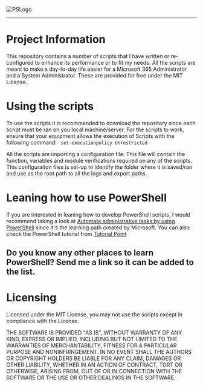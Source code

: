 ![PSLogo](https://user-images.githubusercontent.com/89364200/199001114-e36f5089-7bcf-4cd0-8ef5-7c0016b96eb2.png)

---

# Project Information

This repository contains a number of scripts that I have written or re-configured to enhance its performance or to fit my needs. All the scripts are meant to make a day-to-day life easier for a Microsoft 365 Administrator and a System Administrator. These are provided for free under the MIT License.

# Using the scripts

To use the scripts it is recommended to download the repository since each script must be ran on you local machine/server. 
For the scripts to work, ensure that your equipment allows the execution of Scripts with the following command:
<code> set-executionpolicy Unrestricted </code>


All the scripts are importing a configuration file. This file will contain the function, variables and module verifications required on any of the scripts. 
This configuration files is set-up to identify the folder where it is saved/ran and use as the root path to all the logs and export paths.

# Leaning how to use PowerShell 

If you are interested in leaning how to develop PowerShell scripts, I would recommend taking a look at [Automate administrative tasks by using PowerShell](https://learn.microsoft.com/en-us/training/paths/powershell/) since it's the learning path created by Microsoft. 
You can also check the PowerShell tutorial from [Tutorial Point](https://www.tutorialspoint.com/powershell/index.htm) 

## Do you know any other places to learn PowerShell? Send me a link so it can be added to the list.

# Licensing

Licensed under the MIT License, you may not use the scripts except in compliance with the License.

THE SOFTWARE IS PROVIDED "AS IS", WITHOUT WARRANTY OF ANY KIND, EXPRESS OR IMPLIED, INCLUDING BUT NOT LIMITED TO THE WARRANTIES OF MERCHANTABILITY, FITNESS FOR A PARTICULAR PURPOSE AND NONINFRINGEMENT. IN NO EVENT SHALL THE AUTHORS OR COPYRIGHT HOLDERS BE LIABLE FOR ANY CLAIM, DAMAGES OR OTHER LIABILITY, WHETHER IN AN ACTION OF CONTRACT, TORT OR OTHERWISE, ARISING FROM, OUT OF OR IN CONNECTION WITH THE SOFTWARE OR THE USE OR OTHER DEALINGS IN THE SOFTWARE.
